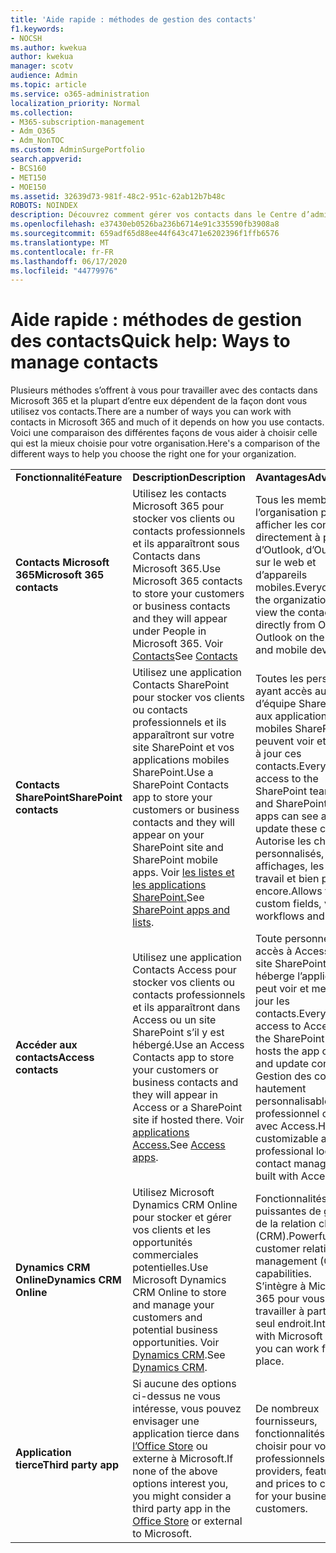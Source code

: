 ```yaml
---
title: 'Aide rapide : méthodes de gestion des contacts'
f1.keywords:
- NOCSH
ms.author: kwekua
author: kwekua
manager: scotv
audience: Admin
ms.topic: article
ms.service: o365-administration
localization_priority: Normal
ms.collection:
- M365-subscription-management
- Adm_O365
- Adm_NonTOC
ms.custom: AdminSurgePortfolio
search.appverid:
- BCS160
- MET150
- MOE150
ms.assetid: 32639d73-981f-48c2-951c-62ab12b7b48c
ROBOTS: NOINDEX
description: Découvrez comment gérer vos contacts dans le Centre d’administration.
ms.openlocfilehash: e37430eb0526ba236b6714e91c335590fb3908a8
ms.sourcegitcommit: 659adf65d88ee44f643c471e6202396f1ffb6576
ms.translationtype: MT
ms.contentlocale: fr-FR
ms.lasthandoff: 06/17/2020
ms.locfileid: "44779976"
---
```

# <a name="quick-help-ways-to-manage-contacts"></a><span data-ttu-id="2ffef-103">Aide rapide : méthodes de gestion des contacts</span><span class="sxs-lookup"><span data-stu-id="2ffef-103">Quick help: Ways to manage contacts</span></span>

<span data-ttu-id="2ffef-104">Plusieurs méthodes s’offrent à vous pour travailler avec des contacts dans Microsoft 365 et la plupart d’entre eux dépendent de la façon dont vous utilisez vos contacts.</span><span class="sxs-lookup"><span data-stu-id="2ffef-104">There are a number of ways you can work with contacts in Microsoft 365 and much of it depends on how you use contacts.</span></span> <span data-ttu-id="2ffef-105">Voici une comparaison des différentes façons de vous aider à choisir celle qui est la mieux choisie pour votre organisation.</span><span class="sxs-lookup"><span data-stu-id="2ffef-105">Here's a comparison of the different ways to help you choose the right one for your organization.</span></span>
  
|||||
|:-----|:-----|:-----|:-----|
|<span data-ttu-id="2ffef-106">**Fonctionnalité**</span><span class="sxs-lookup"><span data-stu-id="2ffef-106">**Feature**</span></span> <br/> |<span data-ttu-id="2ffef-107">**Description**</span><span class="sxs-lookup"><span data-stu-id="2ffef-107">**Description**</span></span> <br/> |<span data-ttu-id="2ffef-108">**Avantages**</span><span class="sxs-lookup"><span data-stu-id="2ffef-108">**Advantages**</span></span> <br/> |<span data-ttu-id="2ffef-109">**Inconvénients**</span><span class="sxs-lookup"><span data-stu-id="2ffef-109">**Disadvantages**</span></span> <br/> |
|<span data-ttu-id="2ffef-110">**Contacts Microsoft 365**</span><span class="sxs-lookup"><span data-stu-id="2ffef-110">**Microsoft 365 contacts**</span></span> <br/> |<span data-ttu-id="2ffef-111">Utilisez les contacts Microsoft 365 pour stocker vos clients ou contacts professionnels et ils apparaîtront sous Contacts dans Microsoft 365.</span><span class="sxs-lookup"><span data-stu-id="2ffef-111">Use Microsoft 365 contacts to store your customers or business contacts and they will appear under People in Microsoft 365.</span></span> <span data-ttu-id="2ffef-112">Voir [Contacts](contacts.md)</span><span class="sxs-lookup"><span data-stu-id="2ffef-112">See [Contacts](contacts.md)</span></span> <br/> |<span data-ttu-id="2ffef-113">Tous les membres de l’organisation peuvent afficher les contacts directement à partir d’Outlook, d’Outlook sur le web et d’appareils mobiles.</span><span class="sxs-lookup"><span data-stu-id="2ffef-113">Everyone in the organization can view the contacts directly from Outlook, Outlook on the web, and mobile devices.</span></span>  <br/> |<span data-ttu-id="2ffef-114">Seuls les administrateurs peuvent créer et mettre à jour les contacts.</span><span class="sxs-lookup"><span data-stu-id="2ffef-114">Only administrators can create and update the contacts.</span></span>  <br/> <span data-ttu-id="2ffef-115">Aucun champ personnalisé n’est autorisé (par exemple : date de naissance, université, agent de référence).</span><span class="sxs-lookup"><span data-stu-id="2ffef-115">No custom fields are allowed (example: birthdate, college, referral agent).</span></span>  <br/> |
|<span data-ttu-id="2ffef-116">**Contacts SharePoint**</span><span class="sxs-lookup"><span data-stu-id="2ffef-116">**SharePoint contacts**</span></span> <br/> |<span data-ttu-id="2ffef-117">Utilisez une application Contacts SharePoint pour stocker vos clients ou contacts professionnels et ils apparaîtront sur votre site SharePoint et vos applications mobiles SharePoint.</span><span class="sxs-lookup"><span data-stu-id="2ffef-117">Use a SharePoint Contacts app to store your customers or business contacts and they will appear on your SharePoint site and SharePoint mobile apps.</span></span> <span data-ttu-id="2ffef-118">Voir [les listes et les applications SharePoint.](https://support.microsoft.com/office/0a1c3ace-def0-44af-b225-cfa8d92c52d7)</span><span class="sxs-lookup"><span data-stu-id="2ffef-118">See [SharePoint apps and lists](https://support.microsoft.com/office/0a1c3ace-def0-44af-b225-cfa8d92c52d7).</span></span>  <br/> |<span data-ttu-id="2ffef-119">Toutes les personnes ayant accès au site d’équipe SharePoint et aux applications mobiles SharePoint peuvent voir et mettre à jour ces contacts.</span><span class="sxs-lookup"><span data-stu-id="2ffef-119">Everyone with access to the SharePoint team site and SharePoint mobile apps can see and update these contacts.</span></span>  <br/> <span data-ttu-id="2ffef-120">Autorise les champs personnalisés, les affichages, les flux de travail et bien plus encore.</span><span class="sxs-lookup"><span data-stu-id="2ffef-120">Allows for custom fields, views, workflows and more.</span></span>  <br/> |<span data-ttu-id="2ffef-121">Ces contacts n’apparaissent pas dans Outlook ou les contacts dans Microsoft 365.</span><span class="sxs-lookup"><span data-stu-id="2ffef-121">These contacts don't appear in Outlook or People in Microsoft 365.</span></span>  <br/> <span data-ttu-id="2ffef-122">Nécessite une compréhension de base de l’infrastructure SharePoint.</span><span class="sxs-lookup"><span data-stu-id="2ffef-122">Requires basic understanding of SharePoint infrastructure.</span></span>  <br/> |
|<span data-ttu-id="2ffef-123">**Accéder aux contacts**</span><span class="sxs-lookup"><span data-stu-id="2ffef-123">**Access contacts**</span></span> <br/> |<span data-ttu-id="2ffef-124">Utilisez une application Contacts Access pour stocker vos clients ou contacts professionnels et ils apparaîtront dans Access ou un site SharePoint s’il y est hébergé.</span><span class="sxs-lookup"><span data-stu-id="2ffef-124">Use an Access Contacts app to store your customers or business contacts and they will appear in Access or a SharePoint site if hosted there.</span></span> <span data-ttu-id="2ffef-125">Voir [applications Access.](https://support.microsoft.com/office/25f3ab3e-510d-44b0-accf-b976c0813e71)</span><span class="sxs-lookup"><span data-stu-id="2ffef-125">See [Access apps](https://support.microsoft.com/office/25f3ab3e-510d-44b0-accf-b976c0813e71).</span></span>  <br/> |<span data-ttu-id="2ffef-126">Toute personne ayant accès à Access ou au site SharePoint qui héberge l’application peut voir et mettre à jour les contacts.</span><span class="sxs-lookup"><span data-stu-id="2ffef-126">Everyone with access to Access or the SharePoint site that hosts the app can see and update contacts.</span></span>  <br/> <span data-ttu-id="2ffef-127">Gestion des contacts hautement personnalisable et professionnel conçue avec Access.</span><span class="sxs-lookup"><span data-stu-id="2ffef-127">Highly customizable and professional looking contact management built with Access.</span></span>  <br/> |<span data-ttu-id="2ffef-128">Vous devez acheter Microsoft Access ou passer à une offre Microsoft 365 incluant Access.</span><span class="sxs-lookup"><span data-stu-id="2ffef-128">You must purchase Microsoft Access or switch to a Microsoft 365 plan that includes Access.</span></span>  <br/> <span data-ttu-id="2ffef-129">Nécessite une compréhension de base de Microsoft Access et la création d’applications.</span><span class="sxs-lookup"><span data-stu-id="2ffef-129">Requires basic understanding of Microsoft Access and how to create apps.</span></span>  <br/> |
|<span data-ttu-id="2ffef-130">**Dynamics CRM Online**</span><span class="sxs-lookup"><span data-stu-id="2ffef-130">**Dynamics CRM Online**</span></span> <br/> |<span data-ttu-id="2ffef-131">Utilisez Microsoft Dynamics CRM Online pour stocker et gérer vos clients et les opportunités commerciales potentielles.</span><span class="sxs-lookup"><span data-stu-id="2ffef-131">Use Microsoft Dynamics CRM Online to store and manage your customers and potential business opportunities.</span></span> <span data-ttu-id="2ffef-132">Voir [Dynamics CRM](https://dynamics.microsoft.com).</span><span class="sxs-lookup"><span data-stu-id="2ffef-132">See [Dynamics CRM](https://dynamics.microsoft.com).</span></span>  <br/> |<span data-ttu-id="2ffef-133">Fonctionnalités puissantes de gestion de la relation client (CRM).</span><span class="sxs-lookup"><span data-stu-id="2ffef-133">Powerful customer relationship management (CRM) capabilities.</span></span>  <br/> <span data-ttu-id="2ffef-134">S’intègre à Microsoft 365 pour vous aider à travailler à partir d’un seul endroit.</span><span class="sxs-lookup"><span data-stu-id="2ffef-134">Integrates with Microsoft 365 so you can work from one place.</span></span>  <br/> |<span data-ttu-id="2ffef-135">Inclut la complexité de l’intégration et de la personnalisation pour répondre à vos besoins.</span><span class="sxs-lookup"><span data-stu-id="2ffef-135">Includes complexity with onboarding and customization to meet your needs.</span></span>  <br/> <span data-ttu-id="2ffef-136">Le coût est sensiblement plus élevé que les autres options de gestion des contacts.</span><span class="sxs-lookup"><span data-stu-id="2ffef-136">Is significantly higher in cost than any of the other contact management options.</span></span>  <br/> |
|<span data-ttu-id="2ffef-137">**Application tierce**</span><span class="sxs-lookup"><span data-stu-id="2ffef-137">**Third party app**</span></span> <br/> |<span data-ttu-id="2ffef-138">Si aucune des options ci-dessus ne vous intéresse, vous pouvez envisager une application tierce dans [l’Office Store](https://store.office.com) ou externe à Microsoft.</span><span class="sxs-lookup"><span data-stu-id="2ffef-138">If none of the above options interest you, you might consider a third party app in the [Office Store](https://store.office.com) or external to Microsoft.</span></span>  <br/> |<span data-ttu-id="2ffef-139">De nombreux fournisseurs, fonctionnalités et prix à choisir pour vos clients professionnels.</span><span class="sxs-lookup"><span data-stu-id="2ffef-139">Many providers, features, and prices to choose for your business customers.</span></span>  <br/> |<span data-ttu-id="2ffef-140">Il n’est pas garanti qu’il soit intégré à Microsoft 365, ce qui vous oblige à travailler avec deux services différents, les connexions, etc.</span><span class="sxs-lookup"><span data-stu-id="2ffef-140">No guarantee that it's integrated with Microsoft 365, requiring you to work with two different services, logins, etc.</span></span>  <br/> |
   

